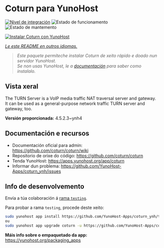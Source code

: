 <!--
NOTA: Este README foi creado automáticamente por <https://github.com/YunoHost/apps/tree/master/tools/readme_generator>
NON debe editarse manualmente.
-->

# Coturn para YunoHost

[![Nivel de integración](https://dash.yunohost.org/integration/coturn.svg)](https://dash.yunohost.org/appci/app/coturn) ![Estado de funcionamento](https://ci-apps.yunohost.org/ci/badges/coturn.status.svg) ![Estado de mantemento](https://ci-apps.yunohost.org/ci/badges/coturn.maintain.svg)

[![Instalar Coturn con YunoHost](https://install-app.yunohost.org/install-with-yunohost.svg)](https://install-app.yunohost.org/?app=coturn)

*[Le este README en outros idiomas.](./ALL_README.md)*

> *Este paquete permíteche instalar Coturn de xeito rápido e doado nun servidor YunoHost.*  
> *Se non usas YunoHost, le a [documentación](https://yunohost.org/install) para saber como instalalo.*

## Vista xeral

The TURN Server is a VoIP media traffic NAT traversal server and gateway. It can be used as a general-purpose network traffic TURN server and gateway, too.

**Versión proporcionada:** 4.5.2.3~ynh4
## Documentación e recursos

- Documentación oficial para admin: <https://github.com/coturn/coturn/wiki>
- Repositorio de orixe do código: <https://github.com/coturn/coturn>
- Tenda YunoHost: <https://apps.yunohost.org/app/coturn>
- Informar dun problema: <https://github.com/YunoHost-Apps/coturn_ynh/issues>

## Info de desenvolvemento

Envía a túa colaboración á [rama `testing`](https://github.com/YunoHost-Apps/coturn_ynh/tree/testing).

Para probar a rama `testing`, procede deste xeito:

```bash
sudo yunohost app install https://github.com/YunoHost-Apps/coturn_ynh/tree/testing --debug
ou
sudo yunohost app upgrade coturn -u https://github.com/YunoHost-Apps/coturn_ynh/tree/testing --debug
```

**Máis info sobre o empaquetado da app:** <https://yunohost.org/packaging_apps>
